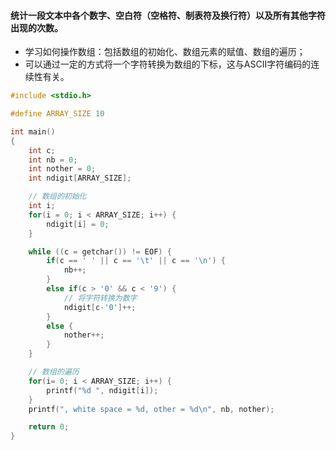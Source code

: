 #### 统计一段文本中各个数字、空白符（空格符、制表符及换行符）以及所有其他字符出现的次数。

* 学习如何操作数组：包括数组的初始化、数组元素的赋值、数组的遍历；
* 可以通过一定的方式将一个字符转换为数组的下标，这与ASCII字符编码的连续性有关。

```C
#include <stdio.h>

#define ARRAY_SIZE 10

int main()
{
    int c;
    int nb = 0;
    int nother = 0;
    int ndigit[ARRAY_SIZE];

    // 数组的初始化
    int i;
    for(i = 0; i < ARRAY_SIZE; i++) {
        ndigit[i] = 0;
    }

    while ((c = getchar()) != EOF) {
        if(c == ' ' || c == '\t' || c == '\n') {
            nb++;
        }
        else if(c > '0' && c < '9') {
            // 将字符转换为数字
            ndigit[c-'0']++;
        }
        else {
            nother++;
        }
    }

    // 数组的遍历
    for(i= 0; i < ARRAY_SIZE; i++) {
        printf("%d ", ndigit[i]);
    }
    printf(", white space = %d, other = %d\n", nb, nother);

    return 0;
}

```